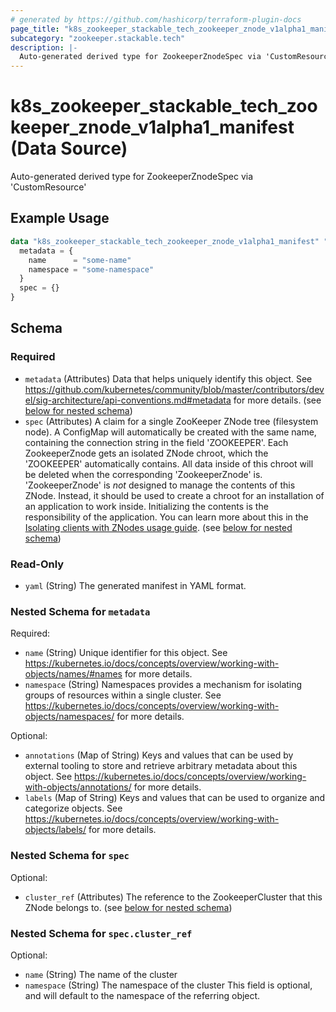 ```yaml
---
# generated by https://github.com/hashicorp/terraform-plugin-docs
page_title: "k8s_zookeeper_stackable_tech_zookeeper_znode_v1alpha1_manifest Data Source - terraform-provider-k8s"
subcategory: "zookeeper.stackable.tech"
description: |-
  Auto-generated derived type for ZookeeperZnodeSpec via 'CustomResource'
---
```


# k8s_zookeeper_stackable_tech_zookeeper_znode_v1alpha1_manifest (Data Source)

Auto-generated derived type for ZookeeperZnodeSpec via 'CustomResource'

## Example Usage

```terraform
data "k8s_zookeeper_stackable_tech_zookeeper_znode_v1alpha1_manifest" "example" {
  metadata = {
    name      = "some-name"
    namespace = "some-namespace"
  }
  spec = {}
}
```

<!-- schema generated by tfplugindocs -->
## Schema

### Required

- `metadata` (Attributes) Data that helps uniquely identify this object. See https://github.com/kubernetes/community/blob/master/contributors/devel/sig-architecture/api-conventions.md#metadata for more details. (see [below for nested schema](#nestedatt--metadata))
- `spec` (Attributes) A claim for a single ZooKeeper ZNode tree (filesystem node). A ConfigMap will automatically be created with the same name, containing the connection string in the field 'ZOOKEEPER'. Each ZookeeperZnode gets an isolated ZNode chroot, which the 'ZOOKEEPER' automatically contains. All data inside of this chroot will be deleted when the corresponding 'ZookeeperZnode' is. 'ZookeeperZnode' is *not* designed to manage the contents of this ZNode. Instead, it should be used to create a chroot for an installation of an application to work inside. Initializing the contents is the responsibility of the application. You can learn more about this in the [Isolating clients with ZNodes usage guide](https://docs.stackable.tech/home/nightly/zookeeper/usage_guide/isolating_clients_with_znodes). (see [below for nested schema](#nestedatt--spec))

### Read-Only

- `yaml` (String) The generated manifest in YAML format.

<a id="nestedatt--metadata"></a>
### Nested Schema for `metadata`

Required:

- `name` (String) Unique identifier for this object. See https://kubernetes.io/docs/concepts/overview/working-with-objects/names/#names for more details.
- `namespace` (String) Namespaces provides a mechanism for isolating groups of resources within a single cluster. See https://kubernetes.io/docs/concepts/overview/working-with-objects/namespaces/ for more details.

Optional:

- `annotations` (Map of String) Keys and values that can be used by external tooling to store and retrieve arbitrary metadata about this object. See https://kubernetes.io/docs/concepts/overview/working-with-objects/annotations/ for more details.
- `labels` (Map of String) Keys and values that can be used to organize and categorize objects. See https://kubernetes.io/docs/concepts/overview/working-with-objects/labels/ for more details.


<a id="nestedatt--spec"></a>
### Nested Schema for `spec`

Optional:

- `cluster_ref` (Attributes) The reference to the ZookeeperCluster that this ZNode belongs to. (see [below for nested schema](#nestedatt--spec--cluster_ref))

<a id="nestedatt--spec--cluster_ref"></a>
### Nested Schema for `spec.cluster_ref`

Optional:

- `name` (String) The name of the cluster
- `namespace` (String) The namespace of the cluster This field is optional, and will default to the namespace of the referring object.
